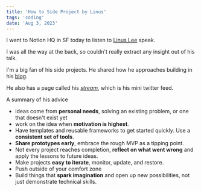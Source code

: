 ```yaml
---
title: 'How to Side Project by Linus'
tags: 'coding'
date: 'Aug 3, 2023'
---
```


I went to Notion HQ in SF today to listen to [Linus Lee](https://thesephist.com/) speak.

I was all the way at the back, so couldn't really extract any insight out of his talk.

I'm a big fan of his side projects. He shared how he approaches building in his [blog](https://thesephist.com/posts/how-i-side-project/).

He also has a page called his [_stream_](https://stream.thesephist.com/), which is his mini twitter feed.

A summary of his advice

- ideas come from **personal needs**, solving an existing problem, or one that doesn't exist yet
- work on the idea when **motivation is highest**.
- Have templates and reusable frameworks to get started quickly. Use a **consistent set of tools**.
- **Share prototypes early**, embrace the rough MVP as a tipping point.
- Not every project reaches completion, **reflect on what went wrong** and apply the lessons to future ideas.
- Make projects **easy to iterate**, monitor, update, and restore.
- Push outside of your comfort zone
- Build things that **spark imagination** and open up new possibilities, not just demonstrate technical skills.
